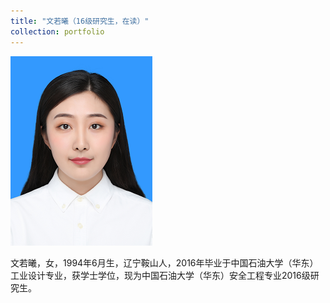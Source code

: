 ```yaml
---
title: "文若曦（16级研究生，在读）"
collection: portfolio
---
```


![](/images/wenruoxi.png)

文若曦，女，1994年6月生，辽宁鞍山人，2016年毕业于中国石油大学（华东）工业设计专业，获学士学位，现为中国石油大学（华东）安全工程专业2016级研究生。